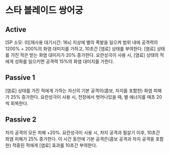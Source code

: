 # 스타 블레이드 쌍어궁

## Active

[SP 소모: 0][재사용 대기시간: 16s] 지상에 별의 폭발을 일으켜 범위 내에 공격력의 1200% + 200%의 화염 대미지를 가하고, 10초간 [염료] 상태를 부여한다. [염료] 상태를 가진 적은 받는 화염 대미지가 20% 증가한다. 요란성극이 사용 시, [염료] 상태의 적에게 성화를 일으키면 공격력 15%의 화염 대미지를 가한다.

## Passive 1

[염료] 상태를 가진 적에게 가하는 자신의 기본 공격의(콤보, 차지를 포함한) 화염 피해가 25% 증가한다. 요란성극이 사용 시, 전장에서 벗어나있을 때, 별 에너지를 매초 20씩 회복한다.

## Passive 2

차지 공격의 모든 피해 +20%. 요란성극이 사용 시, 차지 공격과 필살기 이후, 10초간 화염 피해가 25% 증가한다. 이 시간 동안에 기본 공격은(콤보 공격과 차지 공격을 포함한) 적중된 적에게 [염료] 효과를 10초간 부여한다.
